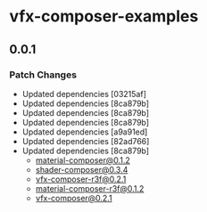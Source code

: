 # vfx-composer-examples

## 0.0.1

### Patch Changes

- Updated dependencies [03215af]
- Updated dependencies [8ca879b]
- Updated dependencies [8ca879b]
- Updated dependencies [8ca879b]
- Updated dependencies [a9a91ed]
- Updated dependencies [82ad766]
- Updated dependencies [8ca879b]
  - material-composer@0.1.2
  - shader-composer@0.3.4
  - vfx-composer-r3f@0.2.1
  - material-composer-r3f@0.1.2
  - vfx-composer@0.2.1
